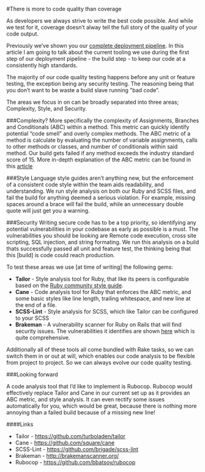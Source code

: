 #There is more to code quality than coverage

As developers we always strive to write the best code possible. And while we test for it, coverage doesn’t alway tell the full story of the quality of your code output.

Previously we’ve shown you our [complete deployment pipeline](https://www.madetech.com/news/continuous-delivery-with-jenkins). In this article I am going to talk about the current tooling we use during the first step of our deployment pipeline - the build step - to keep our code at a consistently high standards.

The majority of our code quality testing happens before any unit or feature testing, the exception being any security testing. The reasoning being that you don’t want to be waste a build slave running "bad code”.

The areas we focus in on can be broadly separated into three areas; Complexity, Style, and Security.

###Complexity?
More specifically the complexity of Assignments, Branches and Conditionals (ABC) within a method. This metric can quickly identify potential “code smell” and overly complex methods. The ABC metric of a method is calculate by evaluating the number of variable assignments, calls to other methods or classes, and number of conditionals within said method. Our build gets failed if any method exceeds the industry standard score of 15. More in-depth explanation of the ABC metric can be found in this [article](http://www.softwarerenovation.com/ABCMetric.pdf)

###Style
Language style guides aren’t anything new, but the enforcement of a consistent code style within the team aids readability, and understanding. We run style analysis on both our Ruby and SCSS files, and fail the build for anything deemed a serious violation. For example, missing spaces around a brace will fail the build, while an unnecessary double quote will just get you a warning.

###Security
Writing secure code has to be a top priority, so identifying any potential vulnerabilities in your codebase as early as possible is a must. The vulnerabilities you should be looking are Remote code execution, cross site scripting, SQL injection, and string formating. We run this analysis on a build thats successfully passed all unit and feature test, the thinking being that this [build] is code could reach production.

To test these areas we use [at time of writing] the following gems:

- **Tailor** - Style analysis tool for Ruby, that like its peers is configurable based on the [Ruby community style guide](https://github.com/bbatsov/ruby-style-guide).
- **Cane** - Code analysis tool for Ruby that enforces the ABC metric, and some basic styles like line length, trailing whitespace, and new line at the end of a file.
- **SCSS-Lint** - Style analysis for SCSS, which like Tailor can be configured to your SCSS
- **Brakeman** - A vulnerability scanner for Ruby on Rails that will find security issues. The vulnerabilities it identifies are shown [here](http://brakemanscanner.org/docs/warning_types/) which is quite comprehensive.

Additionally all of these tools all come bundled with Rake tasks, so we can switch them in or out at will, which enables our code analysis to be flexible from project to project. So we can always evolve our code quality testing.

###Looking forward

A code analysis tool that I’d like to implement is Rubocop. Rubocop would effectively replace Tailor and Cane in our current set up as it provides an ABC metric, and style analysis. It can even rectify some issues automatically for you, which would be great, because there is nothing more annoying than a failed build because of a missing new line!

####Links
- Tailor - https://github.com/turboladen/tailor
- Cane - https://github.com/square/cane
- SCSS-Lint - https://github.com/brigade/scss-lint
- Brakeman - http://brakemanscanner.org/
- Rubocop - https://github.com/bbatsov/rubocop
